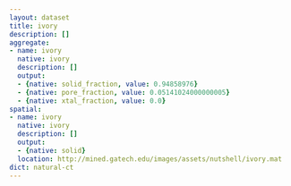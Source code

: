 ```yaml
---
layout: dataset
title: ivory
description: []
aggregate:
- name: ivory
  native: ivory
  description: []
  output:
  - {native: solid_fraction, value: 0.94858976}
  - {native: pore_fraction, value: 0.05141024000000005}
  - {native: xtal_fraction, value: 0.0}
spatial:
- name: ivory
  native: ivory
  description: []
  output:
  - {native: solid}
  location: http://mined.gatech.edu/images/assets/nutshell/ivory.mat
dict: natural-ct
---
```

